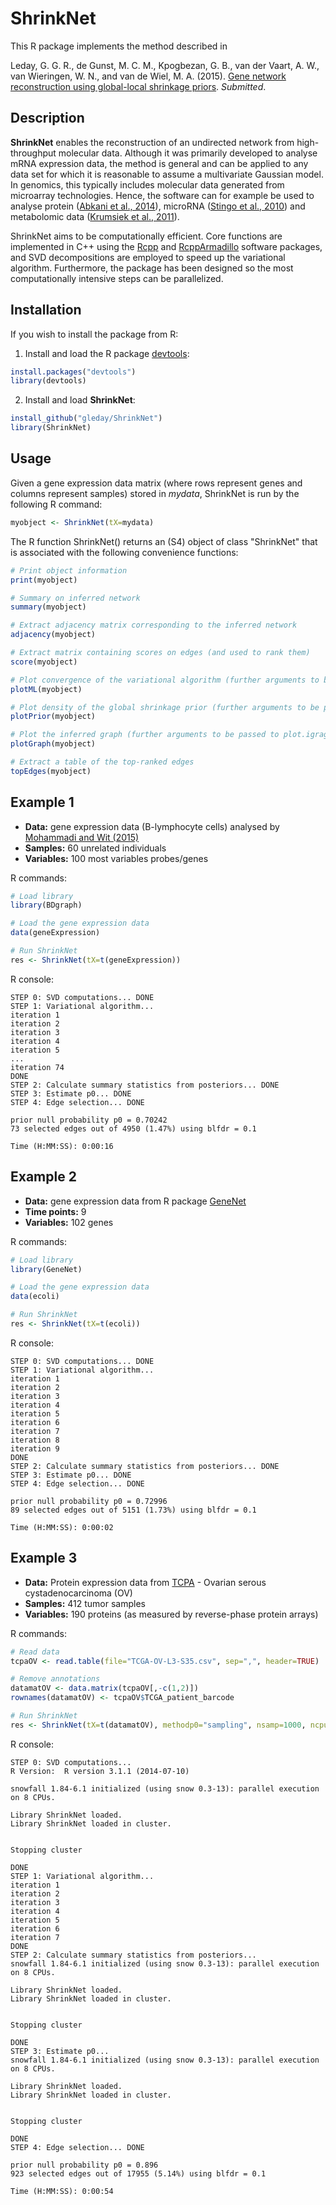 # ShrinkNet

This R package implements the method described in

Leday, G. G. R., de Gunst, M. C. M., Kpogbezan, G. B., van der Vaart, A. W., van Wieringen, W. N., and van de Wiel, M. A. (2015).
[Gene network reconstruction using global-local shrinkage priors](http://arxiv.org/abs/1510.03771). *Submitted*.

## Description

**ShrinkNet** enables the reconstruction of an undirected network from high-throughput molecular data. Although it was primarily developed to analyse mRNA expression data, the method is general and can be applied to any data set for which it is reasonable to assume a multivariate Gaussian model. In genomics, this typically includes molecular data generated from microarray technologies. Hence, the software can for example be used to analyse protein ([Abkani et al., 2014](http://dx.doi.org/10.1038/ncomms4887)), microRNA ([Stingo et al., 2010](http://projecteuclid.org/euclid.aoas/1294167808)) and metabolomic data ([Krumsiek et al., 2011](http://www.biomedcentral.com/1752-0509/5/21)).

ShrinkNet aims to be computationally efficient. Core functions are implemented in C++ using the [Rcpp](https://cran.r-project.org/web/packages/Rcpp/index.html) and [RcppArmadillo](https://cran.r-project.org/web/packages/RcppArmadillo/index.html) software packages, and SVD decompositions are employed to speed up the variational algorithm. Furthermore, the package has been designed so the most computationally intensive steps can be parallelized.


## Installation

If you wish to install the package from R:

1) Install and load the R package [devtools](https://cran.r-project.org/web/packages/devtools/index.html):
```R
install.packages("devtools")
library(devtools)
```
2) Install and load **ShrinkNet**:
```R
install_github("gleday/ShrinkNet")
library(ShrinkNet)
```


## Usage

Given a gene expression data matrix (where rows represent genes and columns represent samples) stored in *mydata*, ShrinkNet is run by the following R command:
```R
myobject <- ShrinkNet(tX=mydata)
```

The R function ShrinkNet() returns an (S4) object of class "ShrinkNet" that is associated with the following convenience functions:

```R
# Print object information
print(myobject)

# Summary on inferred network
summary(myobject)

# Extract adjacency matrix corresponding to the inferred network
adjacency(myobject)

# Extract matrix containing scores on edges (and used to rank them)
score(myobject)

# Plot convergence of the variational algorithm (further arguments to be passed to plot())
plotML(myobject)

# Plot density of the global shrinkage prior (further arguments to be passed to plot())
plotPrior(myobject)

# Plot the inferred graph (further arguments to be passed to plot.igragh())
plotGraph(myobject)

# Extract a table of the top-ranked edges
topEdges(myobject)
```


## Example 1

- **Data:** gene expression data (B-lymphocyte cells) analysed by [Mohammadi and Wit (2015)](http://projecteuclid.org/euclid.ba/1422468425)
- **Samples:** 60 unrelated individuals
- **Variables:** 100 most variables probes/genes

R commands:

```R
# Load library
library(BDgraph)

# Load the gene expression data
data(geneExpression)

# Run ShrinkNet
res <- ShrinkNet(tX=t(geneExpression))
```

R console:

```
STEP 0: SVD computations... DONE
STEP 1: Variational algorithm...
iteration 1
iteration 2
iteration 3
iteration 4
iteration 5
...
iteration 74
DONE
STEP 2: Calculate summary statistics from posteriors... DONE
STEP 3: Estimate p0... DONE
STEP 4: Edge selection... DONE

prior null probability p0 = 0.70242 
73 selected edges out of 4950 (1.47%) using blfdr = 0.1

Time (H:MM:SS): 0:00:16
```



## Example 2

- **Data:** gene expression data from R package [GeneNet](https://cran.r-project.org/web/packages/GeneNet/index.html)
- **Time points:** 9
- **Variables:** 102 genes

R commands:

```R
# Load library
library(GeneNet)

# Load the gene expression data
data(ecoli)

# Run ShrinkNet
res <- ShrinkNet(tX=t(ecoli))
```

R console:

```
STEP 0: SVD computations... DONE
STEP 1: Variational algorithm...
iteration 1
iteration 2
iteration 3
iteration 4
iteration 5
iteration 6
iteration 7
iteration 8
iteration 9
DONE
STEP 2: Calculate summary statistics from posteriors... DONE
STEP 3: Estimate p0... DONE
STEP 4: Edge selection... DONE

prior null probability p0 = 0.72996 
89 selected edges out of 5151 (1.73%) using blfdr = 0.1

Time (H:MM:SS): 0:00:02
```


## Example 3

- **Data:** Protein expression data from [TCPA](http://app1.bioinformatics.mdanderson.org/tcpa/_design/basic/index.html) - Ovarian serous cystadenocarcinoma (OV)
- **Samples:** 412 tumor samples
- **Variables:** 190 proteins (as measured by reverse-phase protein arrays)

R commands:

```R
# Read data
tcpaOV <- read.table(file="TCGA-OV-L3-S35.csv", sep=",", header=TRUE)

# Remove annotations
datamatOV <- data.matrix(tcpaOV[,-c(1,2)])
rownames(datamatOV) <- tcpaOV$TCGA_patient_barcode

# Run ShrinkNet
res <- ShrinkNet(tX=t(datamatOV), methodp0="sampling", nsamp=1000, ncpus=8)
```

R console:

```
STEP 0: SVD computations... 
R Version:  R version 3.1.1 (2014-07-10) 

snowfall 1.84-6.1 initialized (using snow 0.3-13): parallel execution on 8 CPUs.

Library ShrinkNet loaded.
Library ShrinkNet loaded in cluster.


Stopping cluster

DONE
STEP 1: Variational algorithm...
iteration 1
iteration 2
iteration 3
iteration 4
iteration 5
iteration 6
iteration 7
DONE
STEP 2: Calculate summary statistics from posteriors... 
snowfall 1.84-6.1 initialized (using snow 0.3-13): parallel execution on 8 CPUs.

Library ShrinkNet loaded.
Library ShrinkNet loaded in cluster.


Stopping cluster

DONE
STEP 3: Estimate p0... 
snowfall 1.84-6.1 initialized (using snow 0.3-13): parallel execution on 8 CPUs.

Library ShrinkNet loaded.
Library ShrinkNet loaded in cluster.


Stopping cluster

DONE
STEP 4: Edge selection... DONE

prior null probability p0 = 0.896 
923 selected edges out of 17955 (5.14%) using blfdr = 0.1

Time (H:MM:SS): 0:00:54
```

